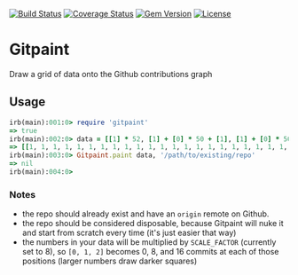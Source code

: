 [![Build Status](http://img.shields.io/travis/pikesley/gitpaint.svg?style=flat-square)](https://travis-ci.org/pikesley/gitpaint)
[![Coverage Status](http://img.shields.io/coveralls/pikesley/gitpaint.svg?style=flat-square)](https://coveralls.io/r/pikesley/gitpaint)
[![Gem Version](http://img.shields.io/gem/v/gitpaint.svg?style=flat-square)](https://rubygems.org/gems/gitpaint)
[![License](http://img.shields.io/:license-mit-blue.svg?style=flat-square)](http://pikesley.mit-license.org)

# Gitpaint

Draw a grid of data onto the Github contributions graph

## Usage

```ruby
irb(main):001:0> require 'gitpaint'
=> true
irb(main):002:0> data = [[1] * 52, [1] + [0] * 50 + [1], [1] + [0] * 50 + [1], [1] + [0] * 50 + [1], [1] + [0] * 50 + [1], [1] + [0] * 50 + [1], [1] * 52]
=> [[1, 1, 1, 1, 1, 1, 1, 1, 1, 1, 1, 1, 1, 1, 1, 1, 1, 1, 1, 1, 1, 1, 1, 1, 1, 1, 1, 1, 1, 1, 1, 1, 1, 1, 1, 1, 1, 1, 1, 1, 1, 1, 1, 1, 1, 1, 1, 1, 1, 1, 1, 1], [1, 0, 0, 0, 0, 0, 0, 0, 0, 0, 0, 0, 0, 0, 0, 0, 0, 0, 0, 0, 0, 0, 0, 0, 0, 0, 0, 0, 0, 0, 0, 0, 0, 0, 0, 0, 0, 0, 0, 0, 0, 0, 0, 0, 0, 0, 0, 0, 0, 0, 0, 1], [1, 0, 0, 0, 0, 0, 0, 0, 0, 0, 0, 0, 0, 0, 0, 0, 0, 0, 0, 0, 0, 0, 0, 0, 0, 0, 0, 0, 0, 0, 0, 0, 0, 0, 0, 0, 0, 0, 0, 0, 0, 0, 0, 0, 0, 0, 0, 0, 0, 0, 0, 1], [1, 0, 0, 0, 0, 0, 0, 0, 0, 0, 0, 0, 0, 0, 0, 0, 0, 0, 0, 0, 0, 0, 0, 0, 0, 0, 0, 0, 0, 0, 0, 0, 0, 0, 0, 0, 0, 0, 0, 0, 0, 0, 0, 0, 0, 0, 0, 0, 0, 0, 0, 1], [1, 0, 0, 0, 0, 0, 0, 0, 0, 0, 0, 0, 0, 0, 0, 0, 0, 0, 0, 0, 0, 0, 0, 0, 0, 0, 0, 0, 0, 0, 0, 0, 0, 0, 0, 0, 0, 0, 0, 0, 0, 0, 0, 0, 0, 0, 0, 0, 0, 0, 0, 1], [1, 0, 0, 0, 0, 0, 0, 0, 0, 0, 0, 0, 0, 0, 0, 0, 0, 0, 0, 0, 0, 0, 0, 0, 0, 0, 0, 0, 0, 0, 0, 0, 0, 0, 0, 0, 0, 0, 0, 0, 0, 0, 0, 0, 0, 0, 0, 0, 0, 0, 0, 1], [1, 1, 1, 1, 1, 1, 1, 1, 1, 1, 1, 1, 1, 1, 1, 1, 1, 1, 1, 1, 1, 1, 1, 1, 1, 1, 1, 1, 1, 1, 1, 1, 1, 1, 1, 1, 1, 1, 1, 1, 1, 1, 1, 1, 1, 1, 1, 1, 1, 1, 1, 1]]
irb(main):003:0> Gitpaint.paint data, '/path/to/existing/repo'
=> nil
irb(main):004:0>
```

### Notes

* the repo should already exist and have an `origin` remote on Github.
* the repo should be considered disposable, because Gitpaint will nuke it and start from scratch every time (it's just easier that way)
* the numbers in your data will be multiplied by `SCALE_FACTOR` (currently set to 8), so `[0, 1, 2]` becomes 0, 8, and 16 commits at each of those positions (larger numbers draw darker squares)

